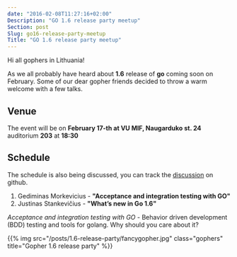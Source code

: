 ```yaml
---
date: "2016-02-08T11:27:16+02:00"
Description: "GO 1.6 release party meetup"
Section: post
Slug: go16-release-party-meetup
Title: "GO 1.6 release party meetup"
---
```


Hi all gophers in Lithuania!

As we all probably have heard about **1.6** release of **go** coming soon on February. Some of our
dear gopher friends decided to throw a warm welcome with a few talks.

## Venue

The event will be on **February 17-th at VU MIF, Naugarduko st. 24** auditorium **203** at **18:30**

## Schedule

The schedule is also being discussed, you can track the [discussion](https://github.com/vilniusgolang/website/issues/4#issuecomment-181098729)
on github.

1. Gediminas Morkevicius - **"Acceptance and integration testing with GO"**
2. Justinas Stankevičius - **"What’s new in Go 1.6"**

*Acceptance and integration testing with GO* - Behavior driven development (BDD) testing and tools for golang.
Why should you care about it?

{{% img src="/posts/1.6-release-party/fancygopher.jpg" class="gophers" title="Gopher 1.6 release party" %}}
